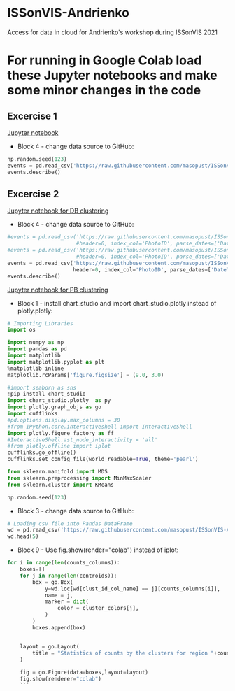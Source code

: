 # ISSonVIS-Andrienko
Access for data in cloud for Andrienko's workshop during ISSonVIS 2021

# For running in Google Colab load these Jupyter notebooks and make some minor changes in the code
## Excercise 1
[Jupyter notebook](https://raw.githubusercontent.com/masopust/ISSonVIS-Andrienko/main/SpaceTime-aggregation-v.2019.11.20.ipynb)
 - Block 4 - change data source to GitHub:
```python
np.random.seed(123)
events = pd.read_csv('https://raw.githubusercontent.com/masopust/ISSonVIS-Andrienko/main/lightnings_13_30-17_30.csv', sep=',', decimal='.', header=0, index_col='id', parse_dates=['date time'], date_parser=dt_parse)
events.describe()
```

## Excercise 2
[Jupyter notebook for DB clustering](https://raw.githubusercontent.com/masopust/ISSonVIS-Andrienko/main/DBClustering.ipynb)
 - Block 4 - change data source to GitHub:
```python
#events = pd.read_csv('https://raw.githubusercontent.com/masopust/ISSonVIS-Andrienko/main/cherryblossom_2012-2017.csv', sep=',', decimal='.', 
                      #header=0, index_col='PhotoID', parse_dates=['DateTaken'], date_parser=dt_parse)
#events = pd.read_csv('https://raw.githubusercontent.com/masopust/ISSonVIS-Andrienko/main/cherryblossom_USA_filtered.csv', sep=',', decimal='.', 
                      #header=0, index_col='PhotoID', parse_dates=['DateTaken'], date_parser=dt_parse)
events = pd.read_csv('https://raw.githubusercontent.com/masopust/ISSonVIS-Andrienko/main/cherryblossom_2012-2014.csv', sep=',', decimal='.', 
                     header=0, index_col='PhotoID', parse_dates=['DateTaken'], date_parser=dt_parse)
events.describe()
```
[Jupyter notebook for PB clustering](https://raw.githubusercontent.com/masopust/ISSonVIS-Andrienko/main/PBClustering.ipynb)
 - Block 1 - install chart_studio and import chart_studio.plotly instead of plotly.plotly:
```python
# Importing Libraries
import os

import numpy as np
import pandas as pd
import matplotlib
import matplotlib.pyplot as plt
%matplotlib inline
matplotlib.rcParams['figure.figsize'] = (9.0, 3.0)

#import seaborn as sns
!pip install chart_studio
import chart_studio.plotly  as py
import plotly.graph_objs as go
import cufflinks
#pd.options.display.max_columns = 30
#from IPython.core.interactiveshell import InteractiveShell
import plotly.figure_factory as ff
#InteractiveShell.ast_node_interactivity = 'all'
#from plotly.offline import iplot
cufflinks.go_offline()
cufflinks.set_config_file(world_readable=True, theme='pearl')

from sklearn.manifold import MDS
from sklearn.preprocessing import MinMaxScaler
from sklearn.cluster import KMeans

np.random.seed(123)

```
- Block 3 - change data source to GitHub:
```python
# Loading csv file into Pandas DataFrame
wd = pd.read_csv('https://raw.githubusercontent.com/masopust/ISSonVIS-Andrienko/main/weekly_counts_by_regions.csv')
wd.head(5)
```
- Block 9 - Use fig.show(render="colab") instead of iplot:
```python
for i in range(len(counts_columns)):
    boxes=[]
    for j in range(len(centroids)):
        box = go.Box(
            y=wd.loc[wd[clust_id_col_name] == j][counts_columns[i]],
            name = j,
            marker = dict(
                color = cluster_colors[j],
            )
        )
        boxes.append(box)


    layout = go.Layout(
        title = "Statistics of counts by the clusters for region "+counts_columns[i]
    )
    
    fig = go.Figure(data=boxes,layout=layout)
    fig.show(renderer="colab")
    ```
